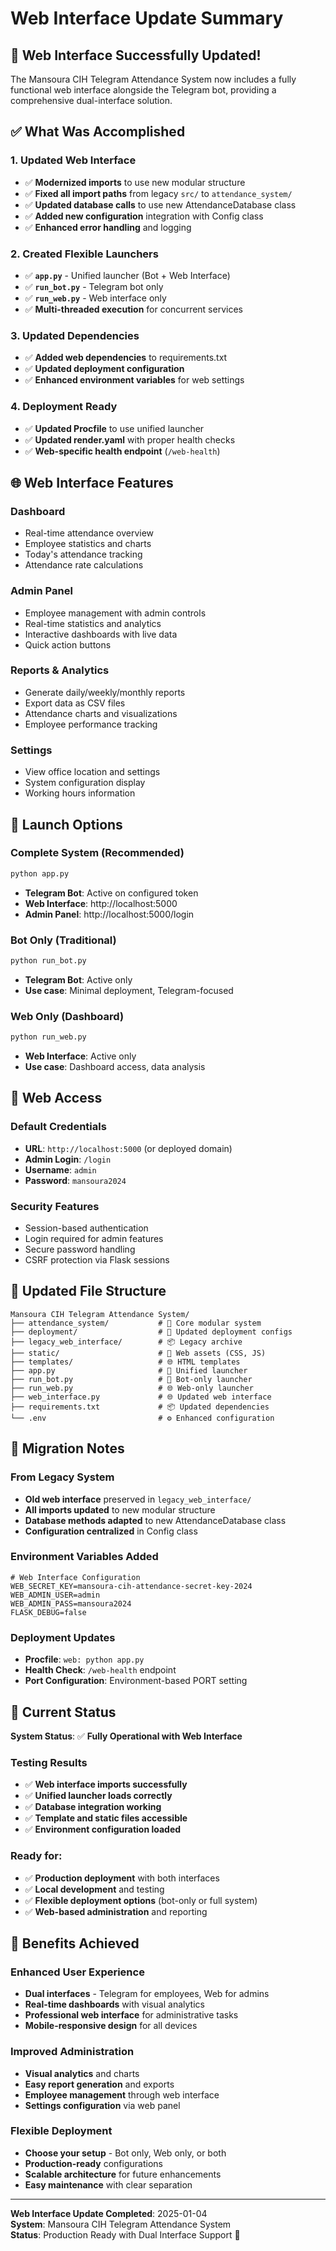 # Web Interface Update Summary

## 🎉 Web Interface Successfully Updated!

The Mansoura CIH Telegram Attendance System now includes a fully functional web interface alongside the Telegram bot, providing a comprehensive dual-interface solution.

## ✅ What Was Accomplished

### 1. **Updated Web Interface** 
- ✅ **Modernized imports** to use new modular structure
- ✅ **Fixed all import paths** from legacy `src/` to `attendance_system/`
- ✅ **Updated database calls** to use new AttendanceDatabase class
- ✅ **Added new configuration** integration with Config class
- ✅ **Enhanced error handling** and logging

### 2. **Created Flexible Launchers**
- ✅ **`app.py`** - Unified launcher (Bot + Web Interface)
- ✅ **`run_bot.py`** - Telegram bot only
- ✅ **`run_web.py`** - Web interface only
- ✅ **Multi-threaded execution** for concurrent services

### 3. **Updated Dependencies**
- ✅ **Added web dependencies** to requirements.txt
- ✅ **Updated deployment configuration** 
- ✅ **Enhanced environment variables** for web settings

### 4. **Deployment Ready**
- ✅ **Updated Procfile** to use unified launcher
- ✅ **Updated render.yaml** with proper health checks
- ✅ **Web-specific health endpoint** (`/web-health`)

## 🌐 Web Interface Features

### **Dashboard**
- Real-time attendance overview
- Employee statistics and charts
- Today's attendance tracking
- Attendance rate calculations

### **Admin Panel**
- Employee management with admin controls
- Real-time statistics and analytics
- Interactive dashboards with live data
- Quick action buttons

### **Reports & Analytics**
- Generate daily/weekly/monthly reports
- Export data as CSV files
- Attendance charts and visualizations
- Employee performance tracking

### **Settings**
- View office location and settings
- System configuration display
- Working hours information

## 🚀 Launch Options

### **Complete System (Recommended)**
```bash
python app.py
```
- **Telegram Bot**: Active on configured token
- **Web Interface**: http://localhost:5000
- **Admin Panel**: http://localhost:5000/login

### **Bot Only (Traditional)**
```bash
python run_bot.py
```
- **Telegram Bot**: Active only
- **Use case**: Minimal deployment, Telegram-focused

### **Web Only (Dashboard)**
```bash
python run_web.py
```
- **Web Interface**: Active only
- **Use case**: Dashboard access, data analysis

## 🔐 Web Access

### **Default Credentials**
- **URL**: `http://localhost:5000` (or deployed domain)
- **Admin Login**: `/login`
- **Username**: `admin`
- **Password**: `mansoura2024`

### **Security Features**
- Session-based authentication
- Login required for admin features
- Secure password handling
- CSRF protection via Flask sessions

## 📁 Updated File Structure

```
Mansoura CIH Telegram Attendance System/
├── attendance_system/           # 🎯 Core modular system
├── deployment/                  # 🚀 Updated deployment configs
├── legacy_web_interface/        # 📦 Legacy archive
├── static/                      # 🎨 Web assets (CSS, JS)
├── templates/                   # 🌐 HTML templates
├── app.py                       # 🔗 Unified launcher
├── run_bot.py                   # 🤖 Bot-only launcher
├── run_web.py                   # 🌐 Web-only launcher
├── web_interface.py             # 🌐 Updated web interface
├── requirements.txt             # 📦 Updated dependencies
└── .env                         # ⚙️ Enhanced configuration
```

## 🔄 Migration Notes

### **From Legacy System**
- **Old web interface** preserved in `legacy_web_interface/`
- **All imports updated** to new modular structure
- **Database methods adapted** to new AttendanceDatabase class
- **Configuration centralized** in Config class

### **Environment Variables Added**
```env
# Web Interface Configuration
WEB_SECRET_KEY=mansoura-cih-attendance-secret-key-2024
WEB_ADMIN_USER=admin
WEB_ADMIN_PASS=mansoura2024
FLASK_DEBUG=false
```

### **Deployment Updates**
- **Procfile**: `web: python app.py`
- **Health Check**: `/web-health` endpoint
- **Port Configuration**: Environment-based PORT setting

## 🎯 Current Status

**System Status**: ✅ **Fully Operational with Web Interface**

### **Testing Results**
- ✅ **Web interface imports successfully**
- ✅ **Unified launcher loads correctly**
- ✅ **Database integration working**
- ✅ **Template and static files accessible**
- ✅ **Environment configuration loaded**

### **Ready for:**
- ✅ **Production deployment** with both interfaces
- ✅ **Local development** and testing
- ✅ **Flexible deployment options** (bot-only or full system)
- ✅ **Web-based administration** and reporting

## 🎉 Benefits Achieved

### **Enhanced User Experience**
- **Dual interfaces** - Telegram for employees, Web for admins
- **Real-time dashboards** with visual analytics
- **Professional web interface** for administrative tasks
- **Mobile-responsive design** for all devices

### **Improved Administration**
- **Visual analytics** and charts
- **Easy report generation** and exports
- **Employee management** through web interface
- **Settings configuration** via web panel

### **Flexible Deployment**
- **Choose your setup** - Bot only, Web only, or both
- **Production-ready** configurations
- **Scalable architecture** for future enhancements
- **Easy maintenance** with clear separation

---

**Web Interface Update Completed**: 2025-01-04  
**System**: Mansoura CIH Telegram Attendance System  
**Status**: Production Ready with Dual Interface Support 🌟 